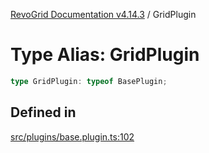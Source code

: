 [RevoGrid Documentation v4.14.3](README.md) / GridPlugin

# Type Alias: GridPlugin

```ts
type GridPlugin: typeof BasePlugin;
```

## Defined in

[src/plugins/base.plugin.ts:102](https://github.com/revolist/revogrid/blob/4d3feb8340f534dd1ff6941b4d5b83d4d4e2474c/src/plugins/base.plugin.ts#L102)
